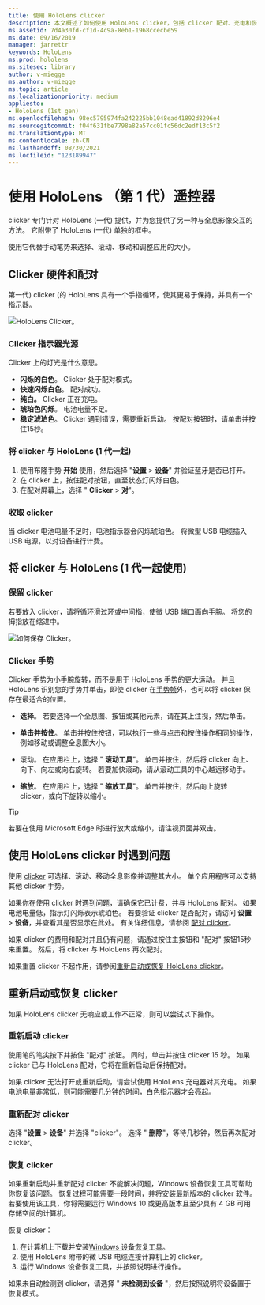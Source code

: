 ```yaml
---
title: 使用 HoloLens clicker
description: 本文概述了如何使用 HoloLens clicker，包括 clicker 配对、充电和恢复。
ms.assetid: 7d4a30fd-cf1d-4c9a-8eb1-1968ccecbe59
ms.date: 09/16/2019
manager: jarrettr
keywords: HoloLens
ms.prod: hololens
ms.sitesec: library
author: v-miegge
ms.author: v-miegge
ms.topic: article
ms.localizationpriority: medium
appliesto:
- HoloLens (1st gen)
ms.openlocfilehash: 98ec5795974fa242225bb1048ead41892d8296e4
ms.sourcegitcommit: f04f631fbe7798a82a57cc01fc56dc2edf13c5f2
ms.translationtype: MT
ms.contentlocale: zh-CN
ms.lasthandoff: 08/30/2021
ms.locfileid: "123189947"
---
```

# <a name="use-the-hololens-1st-gen-clicker"></a>使用 HoloLens （第 1 代）遥控器

clicker 专门针对 HoloLens (一代) 提供，并为您提供了另一种与全息影像交互的方法。 它附带了 HoloLens (一代) 单独的框中。

使用它代替手动笔势来选择、滚动、移动和调整应用的大小。

## <a name="clicker-hardware-and-pairing"></a>Clicker 硬件和配对

第一代) clicker (的 HoloLens 具有一个手指循环，使其更易于保持，并具有一个指示器。

![HoloLens Clicker。](images/use-hololens-clicker-1.png)

### <a name="clicker-indicator-lights"></a>Clicker 指示器光源

Clicker 上的灯光是什么意思。

- **闪烁的白色**。 Clicker 处于配对模式。
- **快速闪烁白色**。 配对成功。
- **纯白。** Clicker 正在充电。
- **琥珀色闪烁**。 电池电量不足。
- **稳定琥珀色**。 Clicker 遇到错误，需要重新启动。 按配对按钮时，请单击并按住15秒。

### <a name="pair-the-clicker-with-your-hololens-1st-gen"></a>将 clicker 与 HoloLens (1 代一起) 

1. 使用布隆手势 **开始** 使用，然后选择 "**设置**  >  **设备**" 并验证蓝牙是否已打开。
1. 在 clicker 上，按住配对按钮，直至状态灯闪烁白色。
1. 在配对屏幕上，选择 " **Clicker**  >  **对**"。

### <a name="charge-the-clicker"></a>收取 clicker

当 clicker 电池电量不足时，电池指示器会闪烁琥珀色。 将微型 USB 电缆插入 USB 电源，以对设备进行计费。

## <a name="use-the-clicker-with-hololens-1st-gen"></a>将 clicker 与 HoloLens (1 代一起使用) 

### <a name="hold-the-clicker"></a>保留 clicker

若要放入 clicker，请将循环滑过环或中间指，使微 USB 端口面向手腕。 将您的拇指放在缩进中。

![如何保存 Clicker。](images/use-hololens-clicker-2.png)

### <a name="clicker-gestures"></a>Clicker 手势

Clicker 手势为小手腕旋转，而不是用于 HoloLens 手势的更大运动。 并且 HoloLens 识别您的手势并单击，即使 clicker 在[手势帧](hololens1-basic-usage.md)外，也可以将 clicker 保存在最适合的位置。

- **选择**。 若要选择一个全息图、按钮或其他元素，请在其上注视，然后单击。

- **单击并按住**。 单击并按住按钮，可以执行一些与点击和按住操作相同的操作，例如移动或调整全息图大小。

- 滚动。 在应用栏上，选择 " **滚动工具**"。 单击并按住，然后将 clicker 向上、向下、向左或向右旋转。 若要加快滚动，请从滚动工具的中心越远移动手。

- **缩放**。 在应用栏上，选择 " **缩放工具**"。 单击并按住，然后向上旋转 clicker，或向下旋转以缩小。

> [!TIP]
> 若要在使用 Microsoft Edge 时进行放大或缩小，请注视页面并双击。

## <a name="im-having-problems-using-the-hololens-clicker"></a>使用 HoloLens clicker 时遇到问题

使用 [clicker](hololens1-clicker.md) 可选择、滚动、移动全息影像并调整其大小。 单个应用程序可以支持其他 clicker 手势。

如果你在使用 clicker 时遇到问题，请确保它已计费，并与 HoloLens 配对。 如果电池电量低，指示灯闪烁表示琥珀色。 若要验证 clicker 是否配对，请访问 **设置**  >  **设备**，并查看其是否显示在此处。 有关详细信息，请参阅 [配对 clicker](hololens1-clicker.md)。

如果 clicker 的费用和配对并且仍有问题，请通过按住主按钮和 "配对" 按钮15秒来重置。 然后，将 clicker 与 HoloLens 再次配对。

如果重置 clicker 不起作用，请参阅[重新启动或恢复 HoloLens clicker](hololens1-clicker.md#restart-or-recover-the-clicker)。
## <a name="restart-or-recover-the-clicker"></a>重新启动或恢复 clicker

如果 HoloLens clicker 无响应或工作不正常，则可以尝试以下操作。

### <a name="restart-the-clicker"></a>重新启动 clicker

使用笔的笔尖按下并按住 "配对" 按钮。 同时，单击并按住 clicker 15 秒。 如果 clicker 已与 HoloLens 配对，它将在重新启动后保持配对。

如果 clicker 无法打开或重新启动，请尝试使用 HoloLens 充电器对其充电。 如果电池电量非常低，则可能需要几分钟的时间，白色指示器才会亮起。

### <a name="re-pair-the-clicker"></a>重新配对 clicker

选择 "**设置**  >  **设备**" 并选择 "clicker"。 选择 " **删除**"，等待几秒钟，然后再次配对 clicker。

### <a name="recover-the-clicker"></a>恢复 clicker

如果重新启动并重新配对 clicker 不能解决问题，Windows 设备恢复工具可帮助你恢复该问题。 恢复过程可能需要一段时间，并将安装最新版本的 clicker 软件。 若要使用该工具，你将需要运行 Windows 10 或更高版本且至少具有 4 GB 可用存储空间的计算机。

恢复 clicker：

1. 在计算机上下载并安装[Windows 设备恢复工具](https://dev.azure.com/ContentIdea/ContentIdea/_queries/query/8a004dbe-73f8-4a32-94bc-368fc2f2a895/)。
1. 使用 HoloLens 附带的微 USB 电缆连接计算机上的 clicker。
1. 运行 Windows 设备恢复工具，并按照说明进行操作。

如果未自动检测到 clicker，请选择 " **未检测到设备** "，然后按照说明将设备置于恢复模式。


